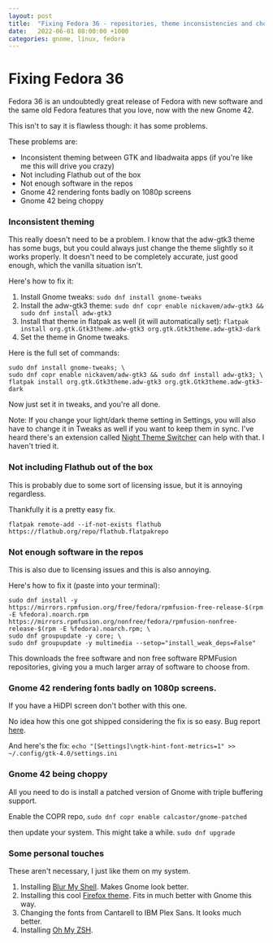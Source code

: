 ```yaml
---
layout: post
title:  "Fixing Fedora 36 - repositories, theme inconsistencies and choppiness"
date:   2022-06-01 08:00:00 +1000
categories: gnome, linux, fedora
---
```

# Fixing Fedora 36
Fedora 36 is an undoubtedly great release of Fedora with new software and the same old Fedora features that you love, now with the new Gnome 42. 

This isn't to say it is flawless though: it has some problems.

These problems are:
- Inconsistent theming between GTK and libadwaita apps (if you're like me this will drive you crazy)
- Not including Flathub out of the box
- Not enough software in the repos
- Gnome 42 rendering fonts badly on 1080p screens
- Gnome 42 being choppy

### Inconsistent theming

This really doesn't need to be a problem. I know that the adw-gtk3 theme has some bugs, but you could always just change the theme slightly so it works properly.
It doesn't need to be completely accurate, just good enough, which the vanilla situation isn't. 

Here's how to fix it:

1. Install Gnome tweaks: `sudo dnf install gnome-tweaks`
2. Install the adw-gtk3 theme: `sudo dnf copr enable nickavem/adw-gtk3 && sudo dnf install adw-gtk3`
3. Install that theme in flatpak as well (it will automatically set): `flatpak install org.gtk.Gtk3theme.adw-gtk3 org.gtk.Gtk3theme.adw-gtk3-dark`
4. Set the theme in Gnome tweaks.

Here is the full set of commands:

```
sudo dnf install gnome-tweaks; \
sudo dnf copr enable nickavem/adw-gtk3 && sudo dnf install adw-gtk3; \
flatpak install org.gtk.Gtk3theme.adw-gtk3 org.gtk.Gtk3theme.adw-gtk3-dark
```

Now just set it in tweaks, and you're all done. 

Note: If you change your light/dark theme setting in Settings, you will also have to change it in Tweaks as well if you want to keep them in sync. I've heard there's an extension called [Night Theme Switcher](https://nightthemeswitcher.romainvigier.fr/) can help with that. I haven't tried it.

### Not including Flathub out of the box

This is probably due to some sort of licensing issue, but it is annoying regardless.

Thankfully it is a pretty easy fix.

`flatpak remote-add --if-not-exists flathub https://flathub.org/repo/flathub.flatpakrepo`

### Not enough software in the repos

This is also due to licensing issues and this is also annoying. 

Here's how to fix it (paste into your terminal):

```
sudo dnf install -y https://mirrors.rpmfusion.org/free/fedora/rpmfusion-free-release-$(rpm -E %fedora).noarch.rpm https://mirrors.rpmfusion.org/nonfree/fedora/rpmfusion-nonfree-release-$(rpm -E %fedora).noarch.rpm; \
sudo dnf groupupdate -y core; \
sudo dnf groupupdate -y multimedia --setop="install_weak_deps=False"
```

This downloads the free software and non free software RPMFusion repositories, giving you a much larger array of software to choose from.

### Gnome 42 rendering fonts badly on 1080p screens.

If you have a HiDPI screen don't bother with this one. 

No idea how this one got shipped considering the fix is so easy. Bug report [here](https://pagure.io/fedora-workstation/issue/295). 

And here's the fix: 
`echo "[Settings]\ngtk-hint-font-metrics=1" >> ~/.config/gtk-4.0/settings.ini`

### Gnome 42 being choppy

All you need to do is install a patched version of Gnome with triple buffering support.

Enable the COPR repo,
`sudo dnf copr enable calcastor/gnome-patched`

then update your system. This might take a while.
`sudo dnf upgrade`

### Some personal touches

These aren't necessary, I just like them on my system. 

1. Installing [Blur My Shell](https://extensions.gnome.org/extension/3193/blur-my-shell/). Makes Gnome look better.
2. Installing this cool [Firefox theme](https://github.com/rafaelmardojai/firefox-gnome-theme). Fits in much better with Gnome this way. 
3. Changing the fonts from Cantarell to IBM Plex Sans. It looks much better.
4. Installing [Oh My ZSH](https://extensions.gnome.org/extension/3193/blur-my-shell/).
